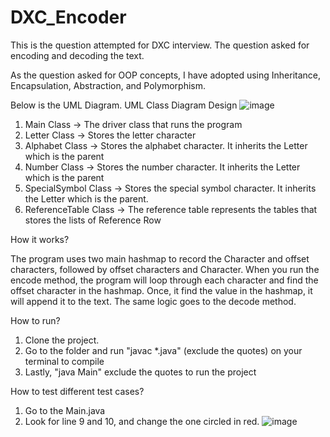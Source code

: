 # DXC_Encoder
This is the question attempted for DXC interview. The question asked for encoding and decoding the text.

As the question asked for OOP concepts, I have adopted using Inheritance, Encapsulation, Abstraction, and Polymorphism.

Below is the UML Diagram.
UML Class Diagram Design
![image](https://user-images.githubusercontent.com/11598446/199301485-50102ef7-481e-4213-b674-bba3e8ac259c.png)


1) Main Class -> The driver class that runs the program
2) Letter Class -> Stores the letter character
3) Alphabet Class -> Stores the alphabet character. It inherits the Letter which is the parent
4) Number Class -> Stores the number character. It inherits the Letter which is the parent
5) SpecialSymbol Class -> Stores the special symbol character. It inherits the Letter which is the parent.
6) ReferenceTable Class -> The reference table represents the tables that stores the lists of Reference Row

How it works?

The program uses two main hashmap to record the Character and offset characters, followed by offset characters and Character. When you run the encode method, the program will loop through each character and find the offset character in the hashmap. Once, it find the value in the hashmap, it will append it to the text. The same logic goes to the decode method.

How to run?
1) Clone the project.
2) Go to the folder and run "javac *.java" (exclude the quotes) on your terminal to compile
3) Lastly, "java Main" exclude the quotes to run the project

How to test different test cases?
1) Go to the Main.java
2) Look for line 9 and 10, and change the one circled in red.
![image](https://user-images.githubusercontent.com/11598446/199300445-15ed5d76-4c24-4067-9ef5-6b69b4cbcd2d.png)
